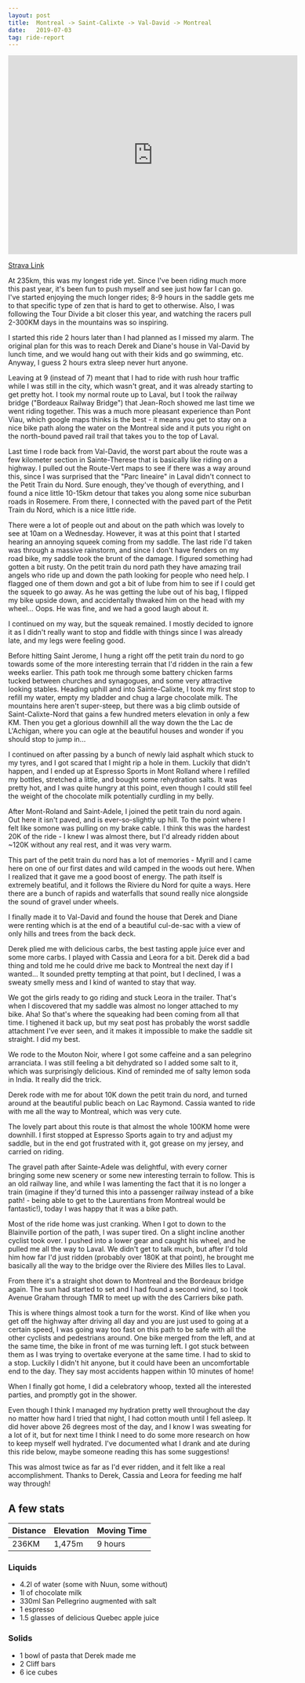 ```yaml
---
layout: post
title:  Montreal -> Saint-Calixte -> Val-David -> Montreal
date:   2019-07-03
tag: ride-report
---
```


<iframe height='405' width='590' frameborder='0' allowtransparency='true' scrolling='no' src='https://www.strava.com/activities/2502443656/embed/f47d85f5290f0a36b637eb1836365340d1192026'></iframe>

[Strava Link](https://www.strava.com/activities/2502443656)

At 235km, this was my longest ride yet. Since I've been riding much more this past year, it's been fun to push myself and see just how far I can go. I've started enjoying the much longer rides; 8-9 hours in the saddle gets me to that specific type of zen that is hard to get to otherwise. Also, I was following the Tour Divide a bit closer this year, and watching the racers pull 2-300KM days in the mountains was so inspiring.

I started this ride 2 hours later than I had planned as I missed my alarm. The original plan for this was to reach Derek and Diane's house in Val-David by lunch time, and we would hang out with their kids and go swimming, etc. Anyway, I guess 2 hours extra sleep never hurt anyone.

Leaving at 9 (instead of 7) meant that I had to ride with rush hour traffic while I was still in the city, which wasn't great, and it was already starting to get pretty hot. I took my normal route up to Laval, but I took the railway bridge ("Bordeaux Railway Bridge") that Jean-Roch showed me last time we went riding together. This was a much more pleasant experience than Pont Viau, which google maps thinks is the best - it means you get to stay on a nice bike path along the water on the Montreal side and it puts you right on the north-bound paved rail trail that takes you to the top of Laval.

Last time I rode back from Val-David, the worst part about the route was a few kilometer section in Sainte-Therese that is basically like riding on a highway. I pulled out the Route-Vert maps to see if there was a way around this, since I was surprised that the "Parc lineaire" in Laval didn't connect to the Petit Train du Nord. Sure enough, they've though of everything, and I found a nice little 10-15km detour that takes you along some nice suburban roads in Rosemere. From there, I connected with the paved part of the Petit Train du Nord, which is a nice little ride. 

There were a lot of people out and about on the path which was lovely to see at 10am on a Wednesday. However, it was at this point that I started hearing an annoying squeek coming from my saddle. The last ride I'd taken was through a massive rainstorm, and since I don't have fenders on my road bike, my saddle took the brunt of the damage. I figured something had gotten a bit rusty. On the petit train du nord path they have amazing trail angels who ride up and down the path looking for people who need help. I flagged one of them down and got a bit of lube from him to see if I could get the squeek to go away. As he was getting the lube out of his bag, I flipped my bike upside down, and accidentally thwaked him on the head with my wheel... Oops. He was fine, and we had a good laugh about it.

I continued on my way, but the squeak remained. I mostly decided to ignore it as I didn't really want to stop and fiddle with things since I was already late, and my legs were feeling good.

Before hitting Saint Jerome, I hung a right off the petit train du nord to go towards some of the more interesting terrain that I'd ridden in the rain a few weeks earlier. This path took me through some battery chicken farms tucked between churches and synagogues, and some very attractive looking stables. Heading uphill and into Sainte-Calixte, I took my first stop to refill my water, empty my bladder and chug a large chocolate milk. The mountains here aren't super-steep, but there was a big climb outside of Saint-Calixte-Nord that gains a few hundred meters elevation in only a few KM. Then you get a glorious downhill all the way down the the Lac de L'Achigan, where you can ogle at the beautiful houses and wonder if you should stop to jump in...

I continued on after passing by a bunch of newly laid asphalt which stuck to my tyres, and I got scared that I might rip a hole in them. Luckily that didn't happen, and I ended up at Espresso Sports in Mont Rolland where I refilled my bottles, stretched a little, and bought some rehydration salts. It was pretty hot, and I was quite hungry at this point, even though I could still feel the weight of the chocolate milk potentially curdling in my belly.

After Mont-Roland and Saint-Adele, I joined the petit train du nord again. Out here it isn't paved, and is ever-so-slightly up hill. To the point where I felt like somone was pulling on my brake cable. I think this was the hardest 20K of the ride - I knew I was almost there, but I'd already ridden about ~120K without any real rest, and it was very warm.

This part of the petit train du nord has a lot of memories - Myrill and I came here on one of our first dates and wild camped in the woods out here. When I realized that it gave me a good boost of energy. The path itself is extremely beatiful, and it follows the Riviere du Nord for quite a ways. Here there are a bunch of rapids and waterfalls that sound really nice alongside the sound of gravel under wheels.

I finally made it to Val-David and found the house that Derek and Diane were renting which is at the end of a beautiful cul-de-sac with a view of only hills and trees from the back deck. 

Derek plied me with delicious carbs, the best tasting apple juice ever and some more carbs. I played with Cassia and Leora for a bit. Derek did a bad thing and told me he could drive me back to Montreal the next day if I wanted... It sounded pretty tempting at that point, but I declined, I was a sweaty smelly mess and I kind of wanted to stay that way.

We got the girls ready to go riding and stuck Leora in the trailer. That's when I discovered that my saddle was almost no longer attached to my bike. Aha! So that's where the squeaking had been coming from all that time. I tighened it back up, but my seat post has probably the worst saddle attachment I've ever seen, and it makes it impossible to make the saddle sit straight. I did my best.

We rode to the Mouton Noir, where I got some caffeine and a san pelegrino arranciata. I was still feeling a bit dehydrated so I added some salt to it, which was surprisingly delicious. Kind of reminded me of salty lemon soda in India. It really did the trick.

Derek rode with me for about 10K down the petit train du nord, and turned around at the beautiful public beach on Lac Raymond. Cassia wanted to ride with me all the way to Montreal, which was very cute.

The lovely part about this route is that almost the whole 100KM home were downhill. I first stopped at Espresso Sports again to try and adjust my saddle, but in the end got frustrated with it, got grease on my jersey, and carried on riding. 

The gravel path after Sainte-Adele was delightful, with every corner bringing some new scenery or some new interesting terrain to follow. This is an old railway line, and while I was lamenting the fact that it is no longer a train (imagine if they'd turned this into a passenger railway instead of a bike path! - being able to get to the Laurentians from Montreal would be fantastic!), today I was happy that it was a bike path.

Most of the ride home was just cranking. When I got to down to the Blainville portion of the path, I was super tired. On a slight incline another cyclist took over. I pushed into a lower gear and caught his wheel, and he pulled me all the way to Laval. We didn't get to talk much, but after I'd told him how far I'd just ridden (probably over 180K at that point), he brought me basically all the way to the bridge over the Riviere des Milles Iles to Laval.

From there it's a straight shot down to Montreal and the Bordeaux bridge again. The sun had started to set and I had found a second wind, so I took Avenue Graham through TMR to meet up with the des Carriers bike path.

This is where things almost took a turn for the worst. Kind of like when you get off the highway after driving all day and you are just used to going at a certain speed, I was going way too fast on this path to be safe with all the other cyclists and pedestrians around. One bike merged from the left, and at the same time, the bike in front of me was turning left. I got stuck between them as I was trying to overtake everyone at the same time. I had to skid to a stop. Luckily I didn't hit anyone, but it could have been an uncomfortable end to the day. They say most accidents happen within 10 minutes of home!

When I finally got home, I did a celebratory whoop, texted all the interested parties, and promptly got in the shower.

Even though I think I managed my hydration pretty well throughout the day no matter how hard I tried that night, I had cotton mouth until I fell asleep. It did hover above 26 degrees most of the day, and I know I was sweating for a lot of it, but for next time I think I need to do some more research on how to keep myself well hydrated. I've documented what I drank and ate during this ride below, maybe someone reading this has some suggestions!

This was almost twice as far as I'd ever ridden, and it felt like a real accomplishment. Thanks to Derek, Cassia and Leora for feeding me half way through! 


## A few stats

| Distance | Elevation | Moving Time |
|----------|-----------|-------------|
| 236KM    | 1,475m    | 9 hours     |

### Liquids
- 4.2l of water (some with Nuun, some without)
- 1l of chocolate milk
- 330ml San Pellegrino augmented with salt
- 1 espresso
- 1.5 glasses of delicious Quebec apple juice

### Solids
- 1 bowl of pasta that Derek made me
- 2 Cliff bars
- 6 ice cubes 
